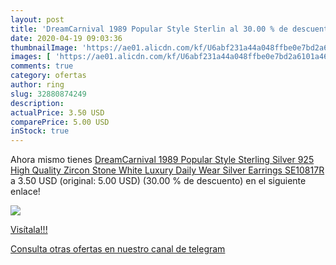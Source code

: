 ```yaml
---
layout: post
title: 'DreamCarnival 1989 Popular Style Sterlin al 30.00 % de descuento'
date: 2020-04-19 09:03:36
thumbnailImage: 'https://ae01.alicdn.com/kf/U6abf231a44a048ffbe0e7bd2a6101a46z/DreamCarnival-1989-Popular-Style-Sterling-Silver-925-High-Quality-Zircon-Stone-White-Luxury-Daily-Wear-Silver.jpg_350x350._SL200_.jpg'
images: [ 'https://ae01.alicdn.com/kf/U6abf231a44a048ffbe0e7bd2a6101a46z/DreamCarnival-1989-Popular-Style-Sterling-Silver-925-High-Quality-Zircon-Stone-White-Luxury-Daily-Wear-Silver.jpg_350x350._SL200_.jpg' ]
comments: true
category: ofertas
author: ring
slug: 32880874249
description:
actualPrice: 3.50 USD
comparePrice: 5.00 USD
inStock: true
---
```


Ahora mismo tienes [DreamCarnival 1989 Popular Style Sterling Silver 925 High Quality Zircon Stone White Luxury Daily Wear Silver Earrings SE10817R](https://www.amazon.com/dp/32880874249/?tag=redken08-20) a 3.50 USD (original: 5.00 USD) (30.00 %  de descuento) en el siguiente enlace!

[![](https://ae01.alicdn.com/kf/U6abf231a44a048ffbe0e7bd2a6101a46z/DreamCarnival-1989-Popular-Style-Sterling-Silver-925-High-Quality-Zircon-Stone-White-Luxury-Daily-Wear-Silver.jpg_350x350._SL200_.jpg)](https://www.amazon.com/dp/32880874249/?tag=redken08-20)

[Visítala!!!](https://www.amazon.com/dp/32880874249/?tag=redken08-20)

[Consulta otras ofertas en nuestro canal de telegram](https://t.me/s/ofertas25)
